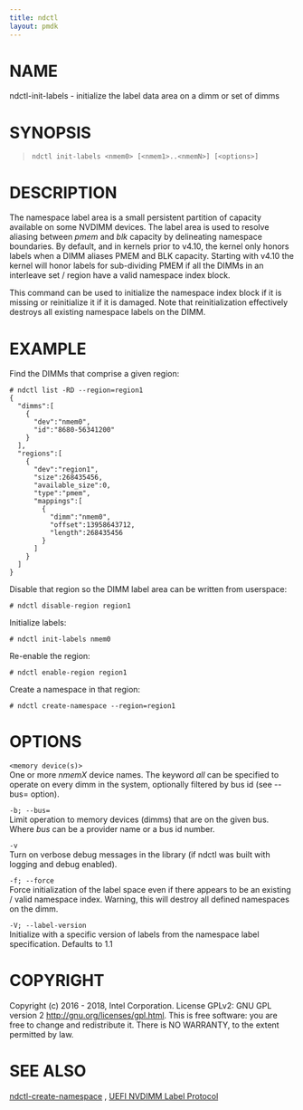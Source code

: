 ```yaml
---
title: ndctl
layout: pmdk
---
```


NAME
====

ndctl-init-labels - initialize the label data area on a dimm or set of
dimms

SYNOPSIS
========

>     ndctl init-labels <nmem0> [<nmem1>..<nmemN>] [<options>]

DESCRIPTION
===========

The namespace label area is a small persistent partition of capacity
available on some NVDIMM devices. The label area is used to resolve
aliasing between *pmem* and *blk* capacity by delineating namespace
boundaries. By default, and in kernels prior to v4.10, the kernel only
honors labels when a DIMM aliases PMEM and BLK capacity. Starting with
v4.10 the kernel will honor labels for sub-dividing PMEM if all the
DIMMs in an interleave set / region have a valid namespace index block.

This command can be used to initialize the namespace index block if it
is missing or reinitialize it if it is damaged. Note that
reinitialization effectively destroys all existing namespace labels on
the DIMM.

EXAMPLE
=======

Find the DIMMs that comprise a given region:

    # ndctl list -RD --region=region1
    {
      "dimms":[
        {
          "dev":"nmem0",
          "id":"8680-56341200"
        }
      ],
      "regions":[
        {
          "dev":"region1",
          "size":268435456,
          "available_size":0,
          "type":"pmem",
          "mappings":[
            {
              "dimm":"nmem0",
              "offset":13958643712,
              "length":268435456
            }
          ]
        }
      ]
    }

Disable that region so the DIMM label area can be written from
userspace:

    # ndctl disable-region region1

Initialize labels:

    # ndctl init-labels nmem0

Re-enable the region:

    # ndctl enable-region region1

Create a namespace in that region:

    # ndctl create-namespace --region=region1

OPTIONS
=======

`<memory device(s)>`  
One or more *nmemX* device names. The keyword *all* can be specified to
operate on every dimm in the system, optionally filtered by bus id (see
--bus= option).

`-b; --bus=`  
Limit operation to memory devices (dimms) that are on the given bus.
Where *bus* can be a provider name or a bus id number.

`-v`  
Turn on verbose debug messages in the library (if ndctl was built with
logging and debug enabled).

`-f; --force`  
Force initialization of the label space even if there appears to be an
existing / valid namespace index. Warning, this will destroy all defined
namespaces on the dimm.

`-V; --label-version`  
Initialize with a specific version of labels from the namespace label
specification. Defaults to 1.1

COPYRIGHT
=========

Copyright (c) 2016 - 2018, Intel Corporation. License GPLv2: GNU GPL
version 2 <http://gnu.org/licenses/gpl.html>. This is free software: you
are free to change and redistribute it. There is NO WARRANTY, to the
extent permitted by law.

SEE ALSO
========

[ndctl-create-namespace](ndctl-create-namespace.md) , [UEFI NVDIMM Label
Protocol](http://www.uefi.org/sites/default/files/resources/UEFI_Spec_2_7.pdf)
